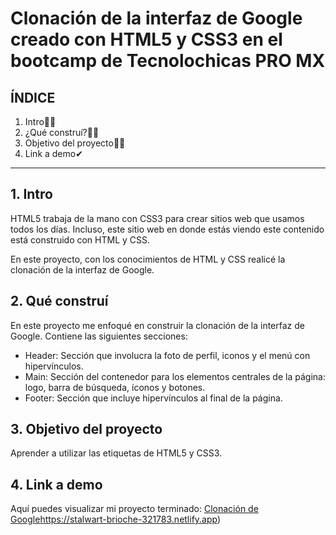 # Clonación de la interfaz de Google creado con HTML5 y CSS3 en el bootcamp de Tecnolochicas PRO MX


## ÍNDICE

1. Intro🐱‍🏍
2. ¿Qué construí?🐱‍👤
3. Objetivo del proyecto🐱‍🚀
4. Link a demo✔

****

## 1. Intro
HTML5 trabaja de la mano con CSS3 para crear sitios web que usamos todos los días. 
Incluso, este sitio web en donde estás viendo este contenido está construido con HTML y CSS. 

En este proyecto, con los conocimientos de HTML y CSS realicé la clonación de la interfaz de Google.

## 2. Qué construí
En este proyecto me enfoqué en construir la clonación de la interfaz de Google.
Contiene las siguientes secciones:

* Header: Sección que involucra la foto de perfil, iconos y el menú con hipervínculos.
* Main: Sección del contenedor para los elementos centrales de la página: logo, barra de búsqueda, íconos y botones.
* Footer: Sección que incluye hipervínculos al final de la página.

## 3. Objetivo del proyecto
Aprender a utilizar las etiquetas de HTML5 y CSS3.

## 4. Link a demo
Aquí puedes visualizar mi proyecto terminado: [Clonación de Google](https://stalwart-brioche-321783.netlify.app)https://stalwart-brioche-321783.netlify.app)
